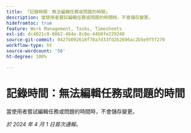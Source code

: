 ```yaml
---
title: 「記錄時間：無法編輯任務或問題的時間」
description: 當使用者嘗試編輯任務或問題的時間時，不會儲存變更。
hidefromtoc: true
feature: Work Management, Tasks, Timesheets
exl-id: dc4021c0-0862-464e-8c0e-44b0fe229240
source-git-commit: 0427b092610f78a7d33fd2b2606ac2b5e9f5f270
workflow-type: ht
source-wordcount: '56'
ht-degree: 100%

---
```


# 記錄時間：無法編輯任務或問題的時間

當使用者嘗試編輯任務或問題的時間時，不會儲存變更。

_於 2024 年 4 月 1 日首次通報。_
